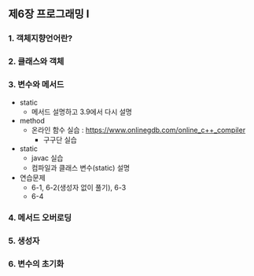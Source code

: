 ## 제6장 프로그래밍 I

### 1. 객체지향언어란?

### 2. 클래스와 객체

### 3. 변수와 메서드
* static
  - 메서드 설명하고 3.9에서 다시 설명
* method
  - 온라인 함수 실습 : https://www.onlinegdb.com/online_c++_compiler
    - 구구단 실습
* static
  - javac 실습
  - 컴파일과 클래스 변수(static) 설명
* 연습문제
  - 6-1, 6-2(생성자 없이 풀기), 6-3
  - 6-4
  
### 4. 메서드 오버로딩

### 5. 생성자

### 6. 변수의 초기화

